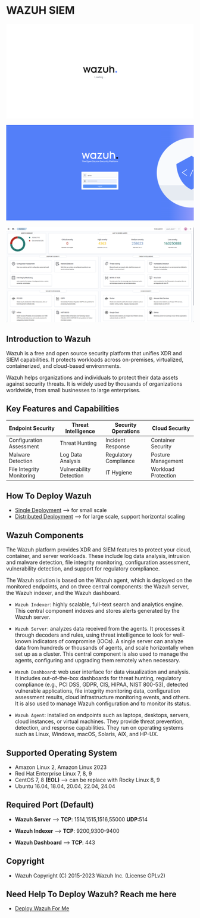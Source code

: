 # WAZUH SIEM

![Wazuh Loading Page](src/wazuh_loading_screen.png)

![Wazuh Login Page](src/wazuh_login_page.png)

![Wazuh Dashboard](src/wazuh_dashboard.png)

## Introduction to Wazuh

Wazuh is a free and open source security platform that unifies XDR and SIEM capabilities. It protects workloads across on-premises, virtualized, containerized, and cloud-based environments.

Wazuh helps organizations and individuals to protect their data assets against security threats. It is widely used by thousands of organizations worldwide, from small businesses to large enterprises.

## Key Features and Capabilities

| **Endpoint Security** | **Threat Intelligence** | **Security Operations** | **Cloud Security** |
|----------|----------|----------|----------|
| Configuration Assessment | Threat Hunting | Incident Response | Container Security |
| Malware Detection | Log Data Analysis | Regulatory Compliance | Posture Management |
| File Integrity Monitoring | Vulnerability Detection | IT Hygiene | Workload Protection |

## How To Deploy Wazuh

  * [Single Deployment](single_deployment.md) --> for small scale 
  * [Distributed Deployment](distributed_deployment.md) --> for large scale, support horizontal scaling

## Wazuh Components

The Wazuh platform provides XDR and SIEM features to protect your cloud, container, and server workloads. These include log data analysis, intrusion and malware detection, file integrity monitoring, configuration assessment, vulnerability detection, and support for regulatory compliance.

The Wazuh solution is based on the Wazuh agent, which is deployed on the monitored endpoints, and on three central components: the Wazuh server, the Wazuh indexer, and the Wazuh dashboard.

  * `Wazuh Indexer`: highly scalable, full-text search and analytics engine. This central component indexes and stores alerts generated by the Wazuh server.
    
  * `Wazuh Server`: analyzes data received from the agents. It processes it through decoders and rules, using threat intelligence to look for well-known indicators of compromise (IOCs). A single server can analyze data from hundreds or thousands of agents, and scale horizontally when set up as a cluster. This central component is also used to manage the agents, configuring and upgrading them remotely when necessary.
    
  * `Wazuh Dashboard`: web user interface for data visualization and analysis. It includes out-of-the-box dashboards for threat hunting, regulatory compliance (e.g., PCI DSS, GDPR, CIS, HIPAA, NIST 800-53), detected vulnerable applications, file integrity monitoring data, configuration assessment results, cloud infrastructure monitoring events, and others. It is also used to manage Wazuh configuration and to monitor its status.
    
  * `Wazuh Agent`: installed on endpoints such as laptops, desktops, servers, cloud instances, or virtual machines. They provide threat prevention, detection, and response capabilities. They run on operating systems such as Linux, Windows, macOS, Solaris, AIX, and HP-UX.

## Supported Operating System

  * Amazon Linux 2, Amazon Linux 2023
  * Red Hat Enterprise Linux 7, 8, 9
  * CentOS 7, 8 **(EOL)** --> can be replace with Rocky Linux 8, 9
  * Ubuntu 16.04, 18.04, 20.04, 22.04, 24.04

## Required Port (Default)

  * **Wazuh Server** --> **TCP**: 1514,1515,1516,55000 **UDP**:514

  * **Wazuh Indexer** --> **TCP**: 9200,9300-9400

  * **Wazuh Dashboard** --> **TCP**: 443

## Copyright

  * Wazuh Copyright (C) 2015-2023 Wazuh Inc. (License GPLv2)

## Need Help To Deploy Wazuh? Reach me here

  * [Deploy Wazuh For Me](https://www.fiverr.com/packlah/install-wazuh-siem-for-you?context_referrer=tailored_homepage_perseus&source=recently_viewed_gigs&ref_ctx_id=e68c8431b0214894a1726eb5d672a5d6&context=recommendation&pckg_id=1&pos=1&context_alg=recently_viewed&seller_online=true&imp_id=55407c12-acb7-480d-9ad6-3d480322d433) 